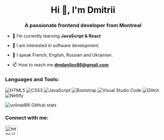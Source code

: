 <h1 align="center">Hi 👋, I'm Dmitrii</h1>
<h3 align="center">A passionate frontend developer from Montreal</h3>

- 🌱 I’m currently learning **JavaScript & React**

- 👀 I am interested in software development.

- 💬 I speak French, English, Russian and Ukrainian.

- 📫 How to reach me **dmdanilov86@gmail.com**


<h3 align="left">Languages and Tools:</h3>

![HTML5](https://img.shields.io/badge/html5-%23E34F26.svg?style=for-the-badge&logo=html5&logoColor=white) ![CSS3](https://img.shields.io/badge/css3-%231572B6.svg?style=for-the-badge&logo=css3&logoColor=white) ![JavaScript](https://img.shields.io/badge/javascript-%23323330.svg?style=for-the-badge&logo=javascript&logoColor=%23F7DF1E) ![Bootstrap](https://img.shields.io/badge/bootstrap-%23563D7C.svg?style=for-the-badge&logo=bootstrap&logoColor=white) ![Visual Studio Code](https://img.shields.io/badge/Visual%20Studio%20Code-0078d7.svg?style=for-the-badge&logo=visual-studio-code&logoColor=white) 	![Glitch](https://img.shields.io/badge/glitch-%233333FF.svg?style=for-the-badge&logo=glitch&logoColor=white) 	![Netlify](https://img.shields.io/badge/netlify-%23000000.svg?style=for-the-badge&logo=netlify&logoColor=#00C7B7) 

![volinad86 GitHub stats](https://github-readme-stats-git-masterrstaa-rickstaa.vercel.app/api/top-langs/?username=volinad86&show_icons=true) 

<h3 align="left">Connect with me:</h3>
<p align="left">
<a href="https://linkedin.com/in/https://www.linkedin.com/in/dmitrii-danilov-7ba48216a/" target="blank"><img align="center" src="https://raw.githubusercontent.com/rahuldkjain/github-profile-readme-generator/master/src/images/icons/Social/linked-in-alt.svg" alt="https://www.linkedin.com/in/dmitrii-danilov-7ba48216a/" height="30" width="40" /></a>
</p>

